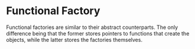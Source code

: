 # Functional Factory
Functional factories are similar to their abstract counterparts. The only difference being that
the former stores pointers to functions that create the objects, while the latter stores the
factories themselves.
